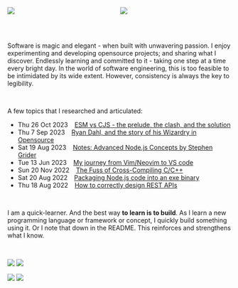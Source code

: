 <p align=center>
<img align=left src="https://github-readme-stats.vercel.app/api?username=midnqp&theme=transparent&show_icons=true&count_private=true&hide_border=false&hide_rank=true&include_all_commits=true&custom_title=GitHub%20Stats"/>
<img src="https://github-readme-stats.vercel.app/api/top-langs/?username=midnqp&theme=transparent&layout=compact&langs_count=8&hide_border=false" />
</p>

<br>
<br>

<p>Software is magic and elegant - when built with unwavering passion. I enjoy experimenting and developing opensource projects; and sharing what I discover. Endlessly learning and committed to it - taking one step at a time every bright day. In the world of software engineering, this is too feasible to be intimidated by its wide extent. However, consistency is always the key to legibility.</p>

<br>

A few topics that I researched and articulated:
- Thu 26 Oct 2023 &ensp; [ESM vs CJS - the prelude, the clash, and the solution](https://dev.to/midnqp/esm-vs-cjs-the-prelude-the-clash-and-the-solution-46ia)
- Thu 7 Sep 2023 &ensp; [Ryan Dahl, and the story of his Wizardry in Opensource](https://dev.to/midnqp/wizards-of-opensource-ep-1-ryan-dahl-4f60)
- Sat 19 Aug 2023 &ensp; [Notes: Advanced Node.js Concepts by Stephen Grider](https://dev.to/midnqp/notes-advanced-nodejs-concepts-by-stephen-grider-4pp7)
- Tue 13 Jun 2023 &ensp; [My journey from Vim/Neovim to VS code](https://dev.to/midnqp/my-journey-into-vimneovim-23n5)
- Sun 20 Nov 2022 &ensp; [The Fuss of Cross-Compiling C/C++](https://dev.to/midnqp/compiling-cc-on-both-windows-and-linux-with-address-sanitizer-3ikn)
- Sat 20 Aug 2022 &ensp; [Packaging Node.js code into an exe binary](https://dev.to/midnqp/bundling-nodejs-into-single-executable-binary-l3g)
- Thu 18 Aug 2022 &ensp; [How to correctly design REST APIs](https://dev.to/midnqp/rest-api-a-quickread-for-backend-dev-3i70)

<!--br>

![](https://img.shields.io/badge/Kotlin-%237F52FF.svg?style=for-the-badge&logo=kotlin&labelColor=grey&color=grey)
![](https://img.shields.io/badge/typescript-%23007ACC.svg?style=for-the-badge&logo=typescript&labelColor=grey&color=grey)
![](https://img.shields.io/badge/python-3670A0?style=for-the-badge&logo=python&labelColor=grey&color=grey)
![](https://img.shields.io/badge/node.js-6DA55F?style=for-the-badge&logo=node.js&labelColor=grey&color=grey)
![](https://img.shields.io/badge/golang-%2300ADD8.svg?style=for-the-badge&logo=go&labelColor=grey&color=grey)
-->

<br>

<!-- Learn by building projects. Pinned repos are my saas products. -->
I am a quick-learner. And the best way **to learn is to build**. As I learn a new programming language or framework or concept, I quickly build something using it. Or I note that down in the README. This reinforces and strengthens what I know.

<br>

<!-- [![](https://github-readme-stats.vercel.app/api/pin/?username=midnqp&repo=reactjs&theme=transparent)](https://github.com/midnqp/reactjs) -->
<!-- [![](https://github-readme-stats.vercel.app/api/pin/?username=midnqp&repo=nextjs&theme=transparent)](https://github.com/midnqp/nextjs) -->
[![](https://github-readme-stats.vercel.app/api/pin/?username=midnqp&repo=backend-dev&theme=transparent)](https://github.com/midnqp/backend-dev)
[![](https://github-readme-stats.vercel.app/api/pin/?username=midnqp&repo=backend&theme=transparent)](https://github.com/midnqp/backend)
<!-- [![](https://github-readme-stats.vercel.app/api/pin/?username=midnqp&repo=c&theme=transparent)](https://github.com/midnqp/c) -->
[![](https://github-readme-stats.vercel.app/api/pin/?username=midnqp&repo=nodejs&theme=transparent)](https://github.com/midnqp/nodejs)
[![](https://github-readme-stats.vercel.app/api/pin/?username=midnqp&repo=nestjs&theme=transparent)](https://github.com/midnqp/nestjs)

<!--
![](https://img.shields.io/badge/Kotlin-%237F52FF.svg?style=for-the-badge&logo=kotlin&labelColor=%2300000000&color=%2300000000)
![](https://img.shields.io/badge/typescript-%23007ACC.svg?style=for-the-badge&logo=typescript&labelColor=%2300000000&color=%2300000000)
![](https://img.shields.io/badge/python-3670A0?style=for-the-badge&logo=python&labelColor=%2300000000&color=%2300000000)
![](https://img.shields.io/badge/node.js-6DA55F?style=for-the-badge&logo=node.js&labelColor=%2300000000&color=%2300000000)
![](https://img.shields.io/badge/golang-%2300ADD8.svg?style=for-the-badge&logo=go&labelColor=%2300000000&color=%2300000000)
-->

<!-- 
![GoLand](https://img.shields.io/badge/GoLand-0f0f0f?&style=for-the-badge&logo=goland&labelColor=white&color=white)
![CLion](https://img.shields.io/badge/CLion-black?style=for-the-badge&logo=clion&color=white)
-->
<!--
![Dev.to](https://img.shields.io/badge/dev.to-0A0A0A?style=for-the-badge&logo=dev.to&labelColor=white&color=white)
![LinkedIn](https://img.shields.io/badge/linkedin-%230077B5.svg?style=for-the-badge&logo=linkedin&labelColor=white&color=white)
-->
